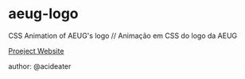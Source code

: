 aeug-logo
=========

CSS Animation of AEUG's logo //
Animação em CSS do logo da AEUG

<a href="http://www.aeug.pw">Proeject Website</a>

author: @acideater
